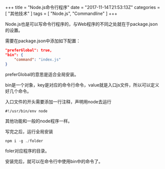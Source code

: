 +++
title = "Node.js命令行程序"
date = "2017-11-14T21:53:13Z"
categories = [
    "其他技术"
]
tags = [
    "Node.js",
    "Commandline"
]
+++

Node.js也是可以写命令行程序的，与Web程序的不同之处就在于package.json的设置。

需要在package.json中添加如下配置：
<!--more-->

```json
"preferGlobal": true,
"bin": {
    "command": "index.js"
}
```

preferGlobal的意思是适合全局安装。

bin是一个对象，key是对应的命令行命令，value就是入口js文件，所以可以定义好几个命令。

入口文件的开头需要添加一行注释，声明用node去运行

```shell
#!/usr/bin/env node
```

其他功能和一般的node程序一样。

写完之后，运行全局安装

```javascript
npm i -g ./folder
```

foler对应程序的目录。

安装完后，就可以在命令行中使用bin中的命令了。

